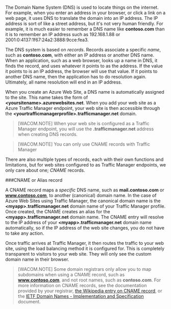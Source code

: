 The Domain Name System (DNS) is used to locate things on the internet. For example, when you enter an address in your browser, or click a link on a web page, it uses DNS to translate the domain into an IP address. The IP address is sort of like a street address, but it's not very human friendly. For example, it is much easier to remember a DNS name like **contoso.com** than it is to remember an IP address such as 192.168.1.88 or 2001:0:4137:1f67:24a2:3888:9cce:fea3.

The DNS system is based on *records*. Records associate a specific *name*, such as **contoso.com**, with either an IP address or another DNS name. When an application, such as a web browser, looks up a name in DNS, it finds the record, and uses whatever it points to as the address. If the value it points to is an IP address, the browser will use that value. If it points to another DNS name, then the application has to do resolution again. Ultimately, all name resolution will end in an IP address.

When you create an Azure Web Site, a DNS name is automatically assigned to the site. This name takes the form of **&lt;yoursitename&gt;.azurewebsites.net**. When you add your web site as a Azure Traffic Manager endpoint, your web site is then accessible through the **&lt;yourtrafficmanagerprofile&gt;.trafficmanager.net** domain.

> [WACOM.NOTE] When your web site is configured as a Traffic Manager endpoint, you will use the **.trafficmanager.net** address when creating DNS records.

> [WACOM.NOTE] You can only use CNAME records with Traffic Manager

There are also multiple types of records, each with their own functions and limitations, but for web sites configured to as Traffic Manager endpoints, we only care about one; *CNAME* records.

###CNAME or Alias record

A CNAME record maps a *specific* DNS name, such as **mail.contoso.com** or **www.contoso.com**, to another (canonical) domain name. In the case of Azure Web Sites using Traffic Manager, the canonical domain name is the **&lt;myapp>.trafficmanager.net** domain name of your Traffic Manager profile. Once created, the CNAME creates an alias for the **&lt;myapp>.trafficmanager.net** domain name. The CNAME entry will resolve to the IP address of your **&lt;myapp>.trafficmanager.net** domain name automatically, so if the IP address of the web site changes, you do not have to take any action.

Once traffic arrives at Traffic Manager, it then routes the traffic to your web site, using the load balancing method it is configured for. This is completely transparent to visitors to your web site. They will only see the custom domain name in their browser.

> [WACOM.NOTE] Some domain registrars only allow you to map subdomains when using a CNAME record, such as **www.contoso.com**, and not root names, such as **contoso.com**. For more information on CNAME records, see the documentation provided by your registrar, <a href="http://en.wikipedia.org/wiki/CNAME_record">the Wikipedia entry on CNAME record</a>, or the <a href="http://tools.ietf.org/html/rfc1035">IETF Domain Names - Implementation and Specification</a> document.

